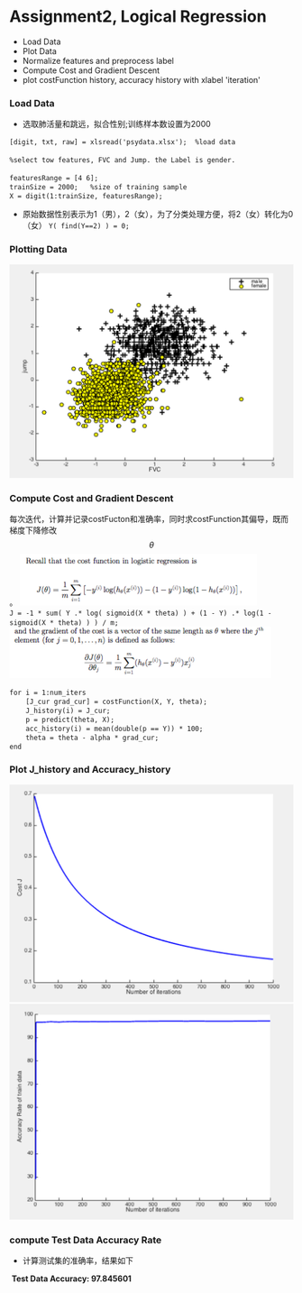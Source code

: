 # Assignment2, Logical Regression

- Load Data
- Plot Data
- Normalize features and preprocess label
- Compute Cost and Gradient Descent
- plot costFunction history, accuracy history with xlabel 'iteration'


### Load Data

- 选取肺活量和跳远，拟合性别;训练样本数设置为2000

```
[digit, txt, raw] = xlsread('psydata.xlsx');  %load data

%select tow features, FVC and Jump. the Label is gender.

featuresRange = [4 6];
trainSize = 2000;   %size of training sample
X = digit(1:trainSize, featuresRange);
```
- 原始数据性别表示为1（男），2（女），为了分类处理方便，将2（女）转化为0（女）
  `Y( find(Y==2) ) = 0;`

### Plotting Data
![plotdata](./1.png)

### Compute Cost and Gradient Descent
每次迭代，计算并记录costFucton和准确率，同时求costFunction其偏导，既而梯度下降修改$$\theta$$ 。
![J](./4.png)  
`J = -1 * sum( Y .* log( sigmoid(X * theta) ) + (1 - Y) .* log(1 - sigmoid(X * theta) ) ) / m;
`  
![gradient](./5.png)  
```
for i = 1:num_iters
    [J_cur grad_cur] = costFunction(X, Y, theta);
    J_history(i) = J_cur;
    p = predict(theta, X);
    acc_history(i) = mean(double(p == Y)) * 100;
    theta = theta - alpha * grad_cur;
end
```
### Plot J_history and Accuracy_history
![plotJ](2.png)
![plotAcc](3.png)

### compute Test Data Accuracy Rate

- 计算测试集的准确率，结果如下


​	**Test Data Accuracy: 97.845601**










